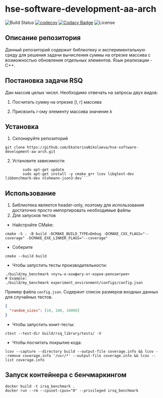 # hse-software-development-aa-arch

![Build Status](https://github.com/EkaterinaNikolaeva/hse-software-development-aa-arch/actions/workflows/ci.yml/badge.svg)
[![codecov](https://codecov.io/gh/EkaterinaNikolaeva/hse-software-development-aa-arch/graph/badge.svg?token=3TD7AGNN9H)](https://codecov.io/gh/EkaterinaNikolaeva/hse-software-development-aa-arch)
[![Codacy Badge](https://app.codacy.com/project/badge/Grade/c6738c14413447e78cebd7ce79f8e130)](https://app.codacy.com/gh/EkaterinaNikolaeva/hse-software-development-aa-arch/dashboard?utm_source=gh&utm_medium=referral&utm_content=&utm_campaign=Badge_grade)
![License](https://img.shields.io/github/license/EkaterinaNikolaeva/hse-software-development-aa-arch)

## Описание репозитория

Данный репозиторий содержит библиотеку и экспериментальную среду для решения задачи вычисления суммы на отрезке массива
с возможностью обновления отдельных элементов. Язык реализации - C++.

## Постановка задачи RSQ

Дан массив целых чисел. Необходимо отвечать на запросы двух видов:

1. Посчитать сумму на отрезке [l, r] массива

2. Присвоить $i$-ому элементу массива значение $k$

## Установка

1. Склонируйте репозиторий

```shell
git clone https://github.com/EkaterinaNikolaeva/hse-software-development-aa-arch.git
```

2. Установите зависимости

```shell
        sudo apt-get update
        sudo apt-get install -y cmake g++ lcov libgtest-dev libbenchmark-dev nlohmann-json3-dev```
```

## Использование

1. Библиотека является header-only, поэтому для использования достаточно просто импортировать необходимые файлы
2. Для запусков тестов

* Найстройте CMake:

```shell
cmake -S . -B build -DCMAKE_BUILD_TYPE=Debug -DCMAKE_CXX_FLAGS="--coverage" -DCMAKE_EXE_LINKER_FLAGS="--coverage"
```

* Соберите

```shell
cmake --build build
```

* Чтобы запустить тесты производительности:

```shell
./build/my_benchmark <путь-к-конфигу-от-корня-репозитрия>
# Example:
./build/my_benchmark experiment_environment/configs/config.json
```


Пример файла `config.json`. Содержит список размеров входных данных
для случайных тестов.

```json
{
  "random_sizes": [10, 100, 10000]
}
```

* Чтобы запустить юнит-тесты:

```shell
ctest --test-dir build/rsq_library/tests/ -V
```

* Чтобы посчитать покрытие кода:

```shell
lcov --capture --directory build --output-file coverage.info && lcov --remove coverage.info '/usr/*' --output-file coverage.info && lcov --list coverage.info
```

## Запуск контейнера с бенчмаркингом

```shell
docker build -t irsq_benchmark .
docker run --rm --cpuset-cpus="0" --privileged irsq_benchmark 
```
